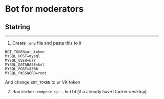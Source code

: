 # Bot for moderators

## Statring

---

1) Create `.env` file and paste this to it
```dotenv
BOT_TOKEN=ur_token
MYSQL_HOST=mysql
MYSQL_USER=usr
MYSQL_DATABASE=bot
MYSQL_PORT=3306
MYSQL_PASSWORD=root
```
And change `BOT_TOKEN` to ur VK token

2) Run `docker-compose up --build` (if u already have Docker desktop)
